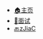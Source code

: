 <!-- _navbar.md -->

* [:house:主页](/README.md)
* [:memo:面试](/interview/interview.md)
* [:back:zJiaC](https://zjiac.github.io/)